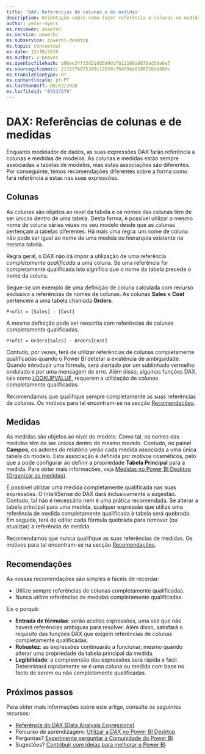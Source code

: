 ```yaml
---
title: 'DAX: Referências de colunas e de medidas'
description: Orientação sobre como fazer referência a colunas em medidas nas suas expressões DAX.
author: peter-myers
ms.reviewer: asaxton
ms.service: powerbi
ms.subservice: powerbi-desktop
ms.topic: conceptual
ms.date: 12/18/2019
ms.author: v-pemyer
ms.openlocfilehash: a98ee3ff33d21dd599ddfb11166a6870ad30e6e5
ms.sourcegitcommit: 2131f7b075390c12659c76df94a8108226db084c
ms.translationtype: HT
ms.contentlocale: pt-PT
ms.lasthandoff: 08/03/2020
ms.locfileid: "87537579"
---
```

# <a name="dax-column-and-measure-references"></a>DAX: Referências de colunas e de medidas

Enquanto modelador de dados, as suas expressões DAX farão referência a colunas e medidas de modelos. As colunas e medidas estão sempre associadas a tabelas de modelos, mas estas associações são diferentes. Por conseguinte, temos recomendações diferentes sobre a forma como fará referência a estas nas suas expressões.

## <a name="columns"></a>Colunas

As colunas são objetos ao nível da tabela e os nomes das colunas têm de ser únicos dentro de uma tabela. Desta forma, é possível utilizar o mesmo nome de coluna várias vezes no seu modelo desde que as colunas pertençam a tabelas diferentes. Há mais uma regra: um nome de coluna não pode ser igual ao nome de uma medida ou hierarquia existente na mesma tabela.

Regra geral, o DAX não irá impor a utilização de uma referência _completamente qualificada_ a uma coluna. Se uma referência for completamente qualificada isto significa que o nome da tabela precede o nome da coluna.

Segue-se um exemplo de uma definição de coluna calculada com recurso exclusivo a referências de nomes de colunas. As colunas **Sales** e **Cost** pertencem a uma tabela chamada **Orders**.

```dax
Profit = [Sales] - [Cost]
```

A mesma definição pode ser reescrita com referências de colunas completamente qualificadas.

```dax
Profit = Orders[Sales] - Orders[Cost]
```

Contudo, por vezes, terá de utilizar referências de colunas completamente qualificadas quando o Power BI detetar a existência de ambiguidade. Quando introduzir uma fórmula, será alertado por um sublinhado vermelho ondulado e por uma mensagem de erro. Além disso, algumas funções DAX, tais como [LOOKUPVALUE](/dax/lookupvalue-function-dax), requerem a utilização de colunas completamente qualificadas.

Recomendamos que qualifique sempre completamente as suas referências de colunas. Os motivos para tal encontram-se na secção [Recomendações](#recommendations).

## <a name="measures"></a>Medidas

As medidas são objetos ao nível do modelo. Como tal, os nomes das medidas têm de ser únicos dentro do mesmo modelo. Contudo, no painel **Campos**, os autores do relatório verão cada medida associada a uma única tabela do modelo. Esta associação é definida por motivos cosméticos, pelo que a pode configurar ao definir a propriedade **Tabela Principal** para a medida. Para obter mais informações, veja [Medidas no Power BI Desktop (Organizar as medidas)](../transform-model/desktop-measures.md#organizing-your-measures).

É possível utilizar uma medida completamente qualificada nas suas expressões. O IntelliSense do DAX dará inclusivamente a sugestão. Contudo, tal não é necessário nem é uma prática recomendada. Se alterar a tabela principal para uma medida, qualquer expressão que utilize uma referência de medida completamente qualificada à tabela será quebrada. Em seguida, terá de editar cada fórmula quebrada para remover (ou atualizar) a referência de medida.

Recomendamos que nunca qualifique as suas referências de medidas. Os motivos para tal encontram-se na secção [Recomendações](#recommendations).

## <a name="recommendations"></a>Recomendações

As nossas recomendações são simples e fáceis de recordar:

- Utilize sempre referências de colunas completamente qualificadas.
- Nunca utilize referências de medidas completamente qualificadas.

Eis o porquê:

- **Entrada de fórmulas**: serão aceites expressões, uma vez que não haverá referências ambíguas para resolver. Além disso, satisfará o requisito das funções DAX que exigem referências de colunas completamente qualificadas.
- **Robustez**: as expressões continuarão a funcionar, mesmo quando alterar uma propriedade da tabela principal da medida.
- **Legibilidade**: a compreensão das expressões será rápida e fácil. Determinará rapidamente se é uma coluna ou medida com base no facto de serem ou não completamente qualificadas.

## <a name="next-steps"></a>Próximos passos

Para obter mais informações sobre este artigo, consulte os seguintes recursos:

- [Referência do DAX (Data Analysis Expressions)](/dax/)
- Percurso de aprendizagem: [Utilizar a DAX no Power BI Desktop](https://docs.microsoft.com/learn/paths/dax-power-bi/)
- Perguntas? [Experimente perguntar à Comunidade do Power BI](https://community.powerbi.com/)
- Sugestões? [Contribuir com ideias para melhorar o Power BI](https://ideas.powerbi.com)
